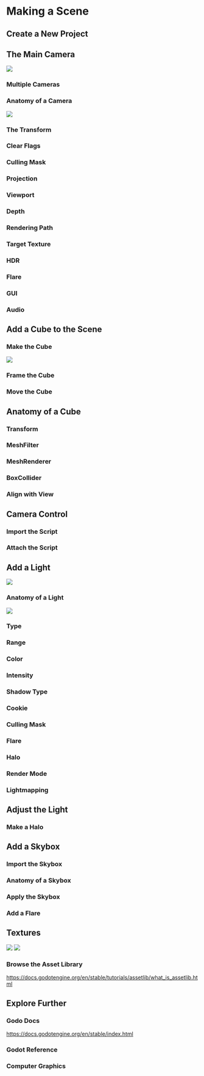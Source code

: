 # Making a Scene

## Create a New Project

## The Main Camera

<img src="images/createcamera.png">

### Multiple Cameras

### Anatomy of a Camera

<img src="images/camera.png">

### The Transform

### Clear Flags

### Culling Mask

### Projection

### Viewport

### Depth

### Rendering Path

### Target Texture

### HDR

### Flare

### GUI

### Audio

## Add a Cube to the Scene

### Make the Cube

<img src="images/createcube.png">

### Frame the Cube

### Move the Cube

## Anatomy of a Cube

### Transform

### MeshFilter

### MeshRenderer

### BoxCollider

### Align with View

## Camera Control

### Import the Script

### Attach the Script

## Add a Light

<img src="images/createlight.png">

### Anatomy of a Light

<img src="images/light.png">

### Type

### Range

### Color

### Intensity

### Shadow Type

### Cookie

### Culling Mask

### Flare

### Halo

### Render Mode

### Lightmapping

## Adjust the Light

### Make a Halo

## Add a Skybox

### Import the Skybox

### Anatomy of a Skybox

### Apply the Skybox

### Add a Flare

## Textures

<img src="images/textureimport.png">

<img src="images/materialtexture.png">

### Browse the Asset Library

https://docs.godotengine.org/en/stable/tutorials/assetlib/what_is_assetlib.html

## Explore Further

### Godo Docs

https://docs.godotengine.org/en/stable/index.html

### Godot Reference

### Computer Graphics



